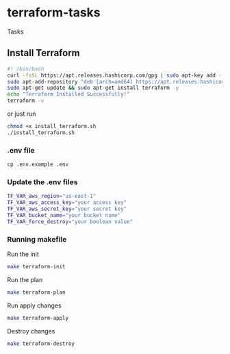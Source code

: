 # terraform-tasks
Tasks

## Install Terraform
```sh
#! /bin/bash
curl -fsSL https://apt.releases.hashicorp.com/gpg | sudo apt-key add -
sudo apt-add-repository "deb [arch=amd64] https://apt.releases.hashicorp.com $(lsb_release -cs) main" -y
sudo apt-get update && sudo apt-get install terraform -y
echo "Terraform Installed Successfully!"
terraform -v
```

or just run
```sh
chmod +x install_terraform.sh
./install_terraform.sh
```


### .env file

```sh
cp .env.example .env
```

### Update the .env files
```sh
TF_VAR_aws_region="us-east-1"
TF_VAR_aws_access_key="your access key"
TF_VAR_aws_secret_key="your secret key"
TF_VAR_bucket_name="your bucket name"
TF_VAR_force_destroy="your boolean value"
```

### Running makefile

Run the init
```sh
make terraform-init
```

Run the plan
```sh
make terraform-plan
```

Run apply changes
```sh
make terraform-apply
```

Destroy changes
```sh
make terraform-destroy
```